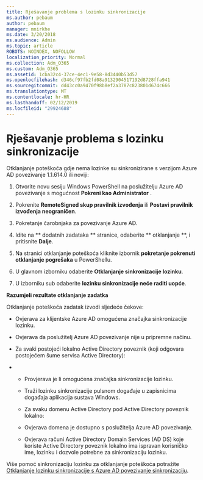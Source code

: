 ```yaml
---
title: Rješavanje problema s lozinku sinkronizacije
ms.author: pebaum
author: pebaum
manager: mnirkhe
ms.date: 3/20/2018
ms.audience: Admin
ms.topic: article
ROBOTS: NOINDEX, NOFOLLOW
localization_priority: Normal
ms.collection: Adm_O365
ms.custom: Adm_O365
ms.assetid: 1cba32c4-37ce-4ec1-9e58-8d3440b53d57
ms.openlocfilehash: d346cf97fb2fd08a9132904517192d8728ffa941
ms.sourcegitcommit: dd43cc0a9470f98b8ef2a3787c823801d674c666
ms.translationtype: MT
ms.contentlocale: hr-HR
ms.lasthandoff: 02/12/2019
ms.locfileid: "29924688"
---
```

# <a name="troubleshoot-password-synchronization"></a>Rješavanje problema s lozinku sinkronizacije

Otklanjanje poteškoća gdje nema lozinke su sinkronizirane s verzijom Azure AD povezivanje 1.1.614.0 ili noviji:
  
1. Otvorite novu sesiju Windows PowerShell na poslužitelju Azure AD povezivanje s mogućnost **Pokreni kao Administrator** . 
    
2. Pokrenite **RemoteSigned skup pravilnik izvođenja** ili **Postavi pravilnik izvođenja neograničen**. 
    
3. Pokretanje čarobnjaka za povezivanje Azure AD.
    
4. Idite na ** dodatnih zadataka ** stranice, odaberite ** otklanjanje **, i pritisnite **Dalje**. 
    
5. Na stranici otklanjanje poteškoća kliknite izbornik **pokretanje pokrenuti otklanjanje pogrešaka** u PowerShellu. 
    
6. U glavnom izborniku odaberite **Otklanjanje sinkronizacije lozinku**. 
    
7. U izborniku sub odaberite **lozinku sinkronizacije neće raditi uopće**. 
    
 **Razumjeli rezultate otklanjanje zadatka**
  
Otklanjanje poteškoća zadatak izvodi sljedeće čekove:
  
- Ovjerava za klijentske Azure AD omogućena značajka sinkronizacije lozinku.
    
- Ovjerava da poslužitelj Azure AD povezivanje nije u pripremne načinu.
    
- Za svaki postojeći lokalno Active Directory poveznik (koji odgovara postojećem šume servisa Active Directory):
    
- 
  - Provjerava je li omogućena značajka sinkronizacije lozinku.
    
  - Traži lozinku sinkronizacije pulsnom događaje u zapisnicima događaja aplikacija sustava Windows.
    
  - Za svaku domenu Active Directory pod Active Directory poveznik lokalno:
    
  - Ovjerava domena je dostupno s poslužitelja Azure AD povezivanje.
    
  - Ovjerava računi Active Directory Domain Services (AD DS) koje koriste Active Directory poveznik lokalno ima ispravan korisničko ime, lozinku i dozvole potrebne za sinkronizaciju lozinku.
    
Više pomoć sinkronizaciju lozinku za otklanjanje poteškoća potražite [Otklanjanje lozinku sinkronizacije s Azure AD povezivanje sinkronizaciju](https://docs.microsoft.com/azure/active-directory/connect/active-directory-aadconnectsync-troubleshoot-password-synchronization).
  


